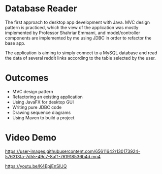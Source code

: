 # Database Reader
The first approach to desktop app development with Java. MVC design pattern is practiced, which the view of the application was mostly implemented by Professor Shahriar Emmami, and model/controller components are implemented by me using JDBC in order to refactor the base app. 

The application is aiming to simply connect to a MySQL database and read the data of several reddit links according to the table selected by the user. 

# Outcomes
- MVC design pattern
- Refactoring an existing application
- Using JavaFX for desktop GUI
- Writing pure JDBC code 
- Drawing sequence diagrams
- Using Maven to build a project

# Video Demo

https://user-images.githubusercontent.com/65611642/130173924-576313fa-7d55-49c7-8af1-761918536b4d.mp4

https://youtu.be/K4EpjEnSIUQ
